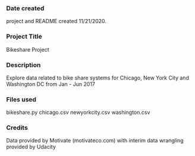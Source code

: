 ### Date created
project and README created 11/21/2020.

### Project Title
Bikeshare Project

### Description
Explore data related to bike share systems for Chicago, New York City and Washington DC from Jan - Jun 2017

### Files used
bikeshare.py
chicago.csv
newyorkcity.csv
washington.csv

### Credits
Data provided by Motivate (motivateco.com) with interim data wrangling provided by Udacity
